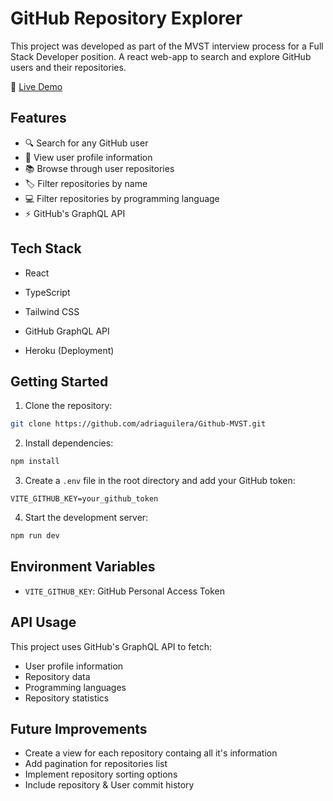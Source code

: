 # GitHub Repository Explorer

This project was developed as part of the MVST interview process for a Full Stack Developer position. A react web-app to search and explore GitHub users and their repositories.

🔗 [Live Demo](https://github-mvst-21b43fc3bf42.herokuapp.com/)

## Features

- 🔍 Search for any GitHub user
- 👤 View user profile information
- 📚 Browse through user repositories
- 🏷️ Filter repositories by name
- 💻 Filter repositories by programming language
- ⚡ GitHub's GraphQL API

## Tech Stack

- React
- TypeScript
- Tailwind CSS
- GitHub GraphQL API

- Heroku (Deployment)

## Getting Started

1. Clone the repository:
```bash
git clone https://github.com/adriaguilera/Github-MVST.git
```

2. Install dependencies:
```bash
npm install
```

3. Create a `.env` file in the root directory and add your GitHub token:
```
VITE_GITHUB_KEY=your_github_token
```

4. Start the development server:
```bash
npm run dev
```

## Environment Variables

- `VITE_GITHUB_KEY`: GitHub Personal Access Token 

## API Usage

This project uses GitHub's GraphQL API to fetch:
- User profile information
- Repository data
- Programming languages
- Repository statistics


## Future Improvements

- Create a view for each repository containg all it's information
- Add pagination for repositories list
- Implement repository sorting options
- Include repository & User commit history
